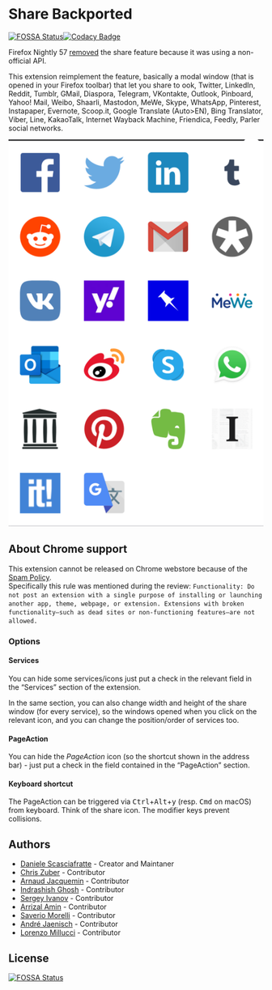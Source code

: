 # Share Backported
[![FOSSA Status](https://app.fossa.io/api/projects/git%2Bgithub.com%2FMte90%2FShare-Backported.svg?type=shield)](https://app.fossa.io/projects/git%2Bgithub.com%2FMte90%2FShare-Backported?ref=badge_shield)[![Codacy Badge](https://app.codacy.com/project/badge/Grade/e09f8a89a54e42189761908c2a7bad45)](https://www.codacy.com/manual/mte90/Share-Backported/dashboard?utm_source=github.com&amp;utm_medium=referral&amp;utm_content=Mte90/Share-Backported&amp;utm_campaign=Badge_Grade)

Firefox Nightly 57 [removed](https://bugzilla.mozilla.org/show_bug.cgi?id=1388902) the share feature because it was using a non-official API.

This extension reimplement the feature, basically a modal window (that is opened in your Firefox toolbar) that let you share to ook, Twitter, LinkedIn, Reddit, Tumblr, GMail, Diaspora, Telegram, VKontakte, Outlook, Pinboard, Yahoo! Mail, Weibo, Shaarli, Mastodon, MeWe, Skype, WhatsApp, Pinterest, Instapaper, Evernote, Scoop.it, Google Translate (Auto>EN), Bing Translator, Viber, Line, KakaoTalk, Internet Wayback Machine, Friendica, Feedly, Parler social networks.

<img src="screenshot.png" alt="Screenshot of Share Backported in action" />

## About Chrome support

This extension cannot be released on Chrome webstore because of the [Spam Policy](https://developer.chrome.com/docs/webstore/program_policies/#spam).  
Specifically this rule was mentioned during the review: `Functionality: Do not post an extension with a single purpose of installing or launching another app, theme, webpage, or extension. Extensions with broken functionality—such as dead sites or non-functioning features—are not allowed.`

### Options

#### Services
You can hide some services/icons just put a check in the relevant field in the “Services” section of the extension.

In the same section, you can also change width and height of the share window (for every service), so the windows opened when you click on the relevant icon, and you can change the position/order of services too.

#### PageAction
You can hide the <i>PageAction</i> icon (so the shortcut shown in the address bar) - just put a check in the field contained in the “PageAction” section.

#### Keyboard shortcut
The PageAction can be triggered via <kbd>Ctrl</kbd>+<kbd>Alt</kbd>+<kbd>y</kbd> (resp. <kbd>Cmd</kbd> on macOS) from keyboard.
Think of the share icon. The modifier keys prevent collisions.

## Authors

* [Daniele Scasciafratte](https://github.com/Mte90/) - Creator and Maintaner
* [Chris Zuber](https://github.com/shgysk8zer0) - Contributor
* [Arnaud Jacquemin](https://github.com/arnaud-jacquemin) - Contributor
* [Indrashish Ghosh](https://github.com/ghosh) - Contributor
* [Sergey Ivanov](https://github.com/ufocoder) - Contributor
* [Arrizal Amin](https://github.com/arrizalamin) - Contributor
* [Saverio Morelli](https://github.com/Sav22999) - Contributor
* [André Jaenisch](https://github.com/Ryuno-Ki) - Contributor
* [Lorenzo Millucci](https://github.com/lmillucci) - Contributor


## License
[![FOSSA Status](https://app.fossa.io/api/projects/git%2Bgithub.com%2FMte90%2FShare-Backported.svg?type=large)](https://app.fossa.io/projects/git%2Bgithub.com%2FMte90%2FShare-Backported?ref=badge_large)
